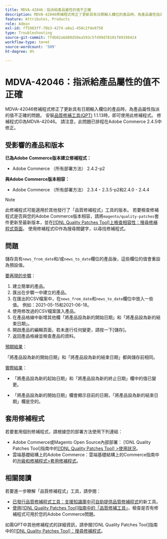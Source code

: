 ```yaml
---
title: MDVA-42046：指派給產品屬性的值不正確
description: MDVA-42046修補程式修正了更新具有日期輸入欄位的產品時，為產品屬性指派的值不正確的問題。 安裝[Quality Patches Tool (QPT)](https://experienceleague.adobe.com/zh-hant/docs/commerce-operations/tools/quality-patches-tool/quality-patches-tool-to-self-serve-quality-patches) 1.1.13後，即可使用此修補程式。 修補程式ID為MDVA-42046。 請注意，此問題已排程在Adobe Commerce 2.4.5中修正。
feature: Attributes, Products
role: Admin
exl-id: ff5903ff-70b3-4274-a8a1-450c2fde9750
type: Troubleshooting
source-git-commit: 7fdb02a6d89d50ea593c5fd99d78101f89198424
workflow-type: tm+mt
source-wordcount: '509'
ht-degree: 0%

---
```


# MDVA-42046：指派給產品屬性的值不正確

MDVA-42046修補程式修正了更新具有日期輸入欄位的產品時，為產品屬性指派的值不正確的問題。 安裝[品質修補工具(QPT)](https://experienceleague.adobe.com/zh-hant/docs/commerce-operations/tools/quality-patches-tool/quality-patches-tool-to-self-serve-quality-patches) 1.1.13時，即可使用此修補程式。 修補程式ID為MDVA-42046。 請注意，此問題已排程在Adobe Commerce 2.4.5中修正。

## 受影響的產品和版本

**已為Adobe Commerce版本建立修補程式：**

* Adobe Commerce （所有部署方法） 2.4.2-p2

**與Adobe Commerce版本相容：**

* Adobe Commerce （所有部署方法） 2.3.4 - 2.3.5-p2和2.4.0 - 2.4.4

>[!NOTE]
>
>此修補程式可能適用於其他發行了「品質修補程式」工具的版本。 若要檢查修補程式是否與您的Adobe Commerce版本相容，請將`magento/quality-patches`套件更新至最新版本，並在[[!DNL Quality Patches Tool]上檢查相容性：搜尋修補程式頁面](https://experienceleague.adobe.com/zh-hant/docs/commerce-operations/tools/quality-patches-tool/quality-patches-tool-to-self-serve-quality-patches)。 使用修補程式ID作為搜尋關鍵字，以尋找修補程式。

## 問題

儲存具有`news_from_date`和/或`news_to_date`欄位的產品後，這些欄位的值會重設為預設值。

<u>要再現的步驟</u>：

1. 建立簡單的產品。
1. 匯出在步驟一中建立的產品。
1. 在匯出的CSV檔案中，在`news_from_date`和`news_to_date`欄位中放入一些值。 例如：2021-05-15和2021-06-18。
1. 使用修改過的CSV檔案匯入產品。
1. 在產品格線中新增其他欄「將產品設為新的開始日期」和「將產品設為新的結束日期」。
1. 開啟產品的編輯頁面，若未進行任何變更，請按一下[儲存]。**&#x200B;**
1. 返回產品格線並檢查產品的資料。

<u>預期結果</u>：

「將產品設為新的開始日期」和「將產品設為新的結束日期」都與儲存前相同。

<u>實際結果</u>：

* 「將產品設為新的起始日期」和「將產品設為新的終止日期」欄中的值已變更。

* 「將產品設為新的開始日期」欄會顯示目前的日期，「將產品設為新的結束日期」欄是空的。

## 套用修補程式

若要套用個別修補程式，請根據您的部署方法使用下列連結：

* Adobe Commerce或Magento Open Source內部部署： [!DNL Quality Patches Tool]指南中的[[!DNL Quality Patches Tool] >使用狀況](/help/tools/quality-patches-tool/usage.md)。
* 雲端基礎結構上的Adobe Commerce：雲端基礎結構上的Commerce指南中的[升級和修補程式>套用修補程式](https://experienceleague.adobe.com/docs/commerce-cloud-service/user-guide/develop/upgrade/apply-patches.html?lang=zh-Hant)。

## 相關閱讀

若要進一步瞭解「品質修補程式」工具，請參閱：

* [已發行品質修補程式工具：支援知識庫中可自助提供品質修補程式](https://experienceleague.adobe.com/zh-hant/docs/commerce-operations/tools/quality-patches-tool/quality-patches-tool-to-self-serve-quality-patches)的新工具。
* [使用[!DNL Quality Patches Tool]指南中的「品質修補工具」](/help/tools/quality-patches-tool/patches-available-in-qpt/check-patch-for-magento-issue-with-magento-quality-patches.md)，檢查是否有修補程式可用於您的Adobe Commerce問題。

如需QPT中其他修補程式的詳細資訊，請參閱[!DNL Quality Patches Tool]指南中的[[!DNL Quality Patches Tool]：搜尋修補程式](https://experienceleague.adobe.com/tools/commerce-quality-patches/index.html?lang=zh-Hant)。
